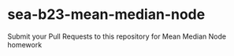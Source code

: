 sea-b23-mean-median-node
========================

Submit your Pull Requests to this repository for Mean Median Node homework
